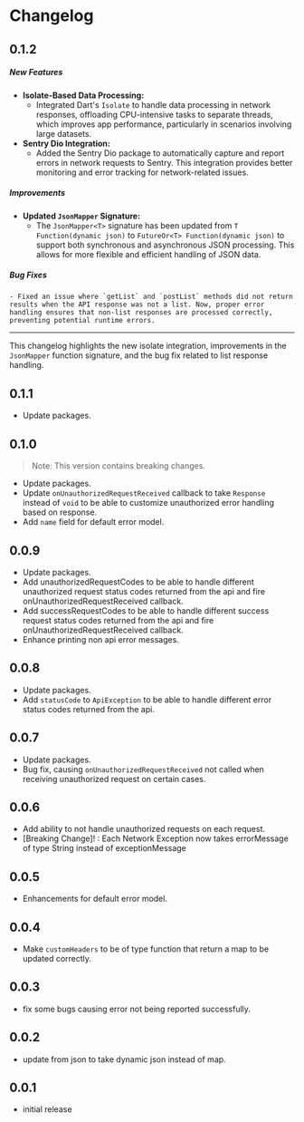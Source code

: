 # Changelog

## 0.1.2

##### New Features
- **Isolate-Based Data Processing:**
    - Integrated Dart's `Isolate` to handle data processing in network responses, offloading CPU-intensive tasks to separate threads, which improves app performance, particularly in scenarios involving large datasets. 
- **Sentry Dio Integration:**
    - Added the Sentry Dio package to automatically capture and report errors in network requests to Sentry. This integration provides better monitoring and error tracking for network-related issues.

##### Improvements
- **Updated `JsonMapper` Signature:**
    - The `JsonMapper<T>` signature has been updated from `T Function(dynamic json)` to `FutureOr<T> Function(dynamic json)` to support both synchronous and asynchronous JSON processing. This allows for more flexible and efficient handling of JSON data.

##### Bug Fixes
    - Fixed an issue where `getList` and `postList` methods did not return results when the API response was not a list. Now, proper error handling ensures that non-list responses are processed correctly, preventing potential runtime errors.

---

This changelog highlights the new isolate integration, improvements in the `JsonMapper` function signature, and the bug fix related to list response handling.

## 0.1.1
- Update packages.

## 0.1.0
> Note: This version contains breaking changes.

- Update packages.
- Update `onUnauthorizedRequestReceived` callback to take `Response` instead of `void` to be able to customize unauthorized error handling based on response.
- Add `name` field for default error model.

## 0.0.9
- Update packages.
- Add unauthorizedRequestCodes to be able to handle different unauthorized request status codes returned from the api and fire onUnauthorizedRequestReceived callback.
- Add successRequestCodes to be able to handle different success request status codes returned from the api and fire onUnauthorizedRequestReceived callback.
- Enhance printing non api error messages.

## 0.0.8
- Update packages.
- Add `statusCode` to `ApiException` to be able to handle different error status codes returned from the api.


## 0.0.7
- Update packages.
- Bug fix, causing `onUnauthorizedRequestReceived` not called when receiving unauthorized request on certain cases.


## 0.0.6
- Add ability to not handle unauthorized requests on each request.
- [Breaking Change]! : Each Network Exception now takes errorMessage of type String instead of exceptionMessage

## 0.0.5 
- Enhancements for default error model.

## 0.0.4
- Make `customHeaders` to be of type function that return a map to be updated correctly.

## 0.0.3
- fix some bugs causing error not being reported successfully.

## 0.0.2
- update from json to take dynamic json instead of map.

## 0.0.1 
- initial release
